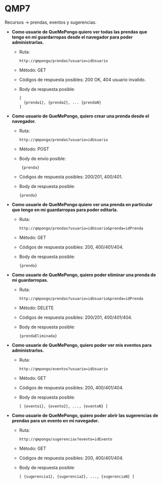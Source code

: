 # QMP7

  Recursos -> prendas, eventos y sugerencias.

* __Como usuarie de QueMePongo quiero ver todas las prendas que tengo en mi guardarropas desde el navegador para poder administrarlas.__

    * Ruta: 
      ~~~ 
      http://qmpongo/prendas?usuario=idUsuario
      ~~~
    * Método: GET
    * Códigos de respuesta posibles: 200 OK, 404 usuario invalido.
    * Body de respuesta posible: 
    
      ~~~ 
      [
        {prenda1}, {prenda2}, ... {prendaN}
      ]
      ~~~
 
* __Como usuario de QueMePongo, quiero crear una prenda desde el navegador.__
    * Ruta: 
      ~~~ 
      http://qmpongo/prendas?usuario=idUsuario
      ~~~
    * Método: POST
    * Body de envío posible:
       ~~~ 
        {prenda}
      ~~~
    * Códigos de respuesta posibles: 200/201, 400/401.
    * Body de respuesta posible: 
    
      ~~~ 
      {prenda}
      ~~~

* __Como usuarie de QueMePongo quiero ver una prenda en particular que tengo en mi guardarropas para poder editarla.__
    * Ruta: 
      ~~~ 
      http://qmpongo/prendas?usuario=idUsuario&prenda=idPrenda
      ~~~
    * Método: GET
    * Códigos de respuesta posibles: 200, 400/401/404.
    * Body de respuesta posible: 
    
      ~~~ 
      {prenda}
      ~~~

* __Como usuarie de QueMePongo, quiero poder eliminar una prenda de mi guardarropas.__
    * Ruta: 
      ~~~ 
      http://qmpongo/prendas?usuario=idUsuario&prenda=idPrenda
      ~~~
    * Método: DELETE
    * Códigos de respuesta posibles: 200/201, 400/401/404.
    * Body de respuesta posible: 
    
      ~~~ 
      {prendaEliminada}
      ~~~

* __Como usuarie de QueMePongo, quiero poder ver mis eventos para administrarlos.__
    * Ruta: 
      ~~~ 
      http://qmpongo/eventos?usuario=idUsuario
      ~~~
    * Método: GET
    * Códigos de respuesta posibles: 200, 400/401/404.
    * Body de respuesta posible: 
    
      ~~~ 
      [ {evento1}, {evento2}, ..., {eventoN} ]
      ~~~
* __Como usuarie de QueMePongo, quiero poder abrir las sugerencias de prendas para un evento 
en mi navegador.__
   * Ruta: 
      ~~~ 
      http://qmpongo/sugerencias?evento=idEvento
      ~~~
    * Método: GET
    * Códigos de respuesta posibles: 200, 400/401/404.
    * Body de respuesta posible: 
    
      ~~~ 
      [ {sugerencia1}, {sugerencia2}, ..., {sugerenciaN} ]
      ~~~
